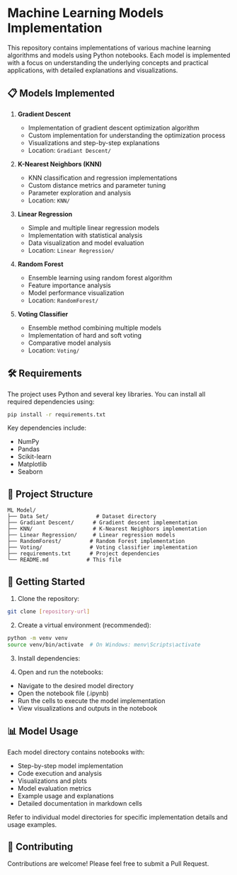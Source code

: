 # Machine Learning Models Implementation

This repository contains implementations of various machine learning algorithms and models using Python notebooks. Each model is implemented with a focus on understanding the underlying concepts and practical applications, with detailed explanations and visualizations.

## 📋 Models Implemented

1. **Gradient Descent**
   - Implementation of gradient descent optimization algorithm
   - Custom implementation for understanding the optimization process
   - Visualizations and step-by-step explanations
   - Location: `Gradiant Descent/`

2. **K-Nearest Neighbors (KNN)**
   - KNN classification and regression implementations
   - Custom distance metrics and parameter tuning
   - Parameter exploration and analysis
   - Location: `KNN/`

3. **Linear Regression**
   - Simple and multiple linear regression models
   - Implementation with statistical analysis
   - Data visualization and model evaluation
   - Location: `Linear Regression/`

4. **Random Forest**
   - Ensemble learning using random forest algorithm
   - Feature importance analysis
   - Model performance visualization
   - Location: `RandomForest/`

5. **Voting Classifier**
   - Ensemble method combining multiple models
   - Implementation of hard and soft voting
   - Comparative model analysis
   - Location: `Voting/`

## 🛠️ Requirements

The project uses Python and several key libraries. You can install all required dependencies using:

```bash
pip install -r requirements.txt
```

Key dependencies include:
- NumPy
- Pandas
- Scikit-learn
- Matplotlib
- Seaborn

## 📁 Project Structure

```
ML Model/
├── Data Set/               # Dataset directory
├── Gradiant Descent/      # Gradient descent implementation
├── KNN/                   # K-Nearest Neighbors implementation
├── Linear Regression/     # Linear regression models
├── RandomForest/         # Random Forest implementation
├── Voting/               # Voting classifier implementation
├── requirements.txt      # Project dependencies
└── README.md            # This file
```

## 🚀 Getting Started

1. Clone the repository:
```bash
git clone [repository-url]
```

2. Create a virtual environment (recommended):
```bash
python -m venv venv
source venv/bin/activate  # On Windows: menv\Scripts\activate
```

3. Install dependencies:




4. Open and run the notebooks:
- Navigate to the desired model directory
- Open the notebook file (.ipynb)
- Run the cells to execute the model implementation
- View visualizations and outputs in the notebook

## 📊 Model Usage

Each model directory contains notebooks with:
- Step-by-step model implementation
- Code execution and analysis
- Visualizations and plots
- Model evaluation metrics
- Example usage and explanations
- Detailed documentation in markdown cells

Refer to individual model directories for specific implementation details and usage examples.

## 🤝 Contributing

Contributions are welcome! Please feel free to submit a Pull Request.
